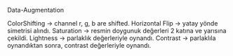 Data-Augmentation

ColorShifting -> channel r, g, b are shifted.
Horizontal Flip -> yatay yönde simetrisi alındı.
Saturation -> resmin doygunuk değerleri 2 katına ve yarısına çekildi.
Lightness -> parlaklık değerleriyle oynandı.
Contrast -> parlaklıla oynandıktan sonra, contrast değerleriyle oynandı.